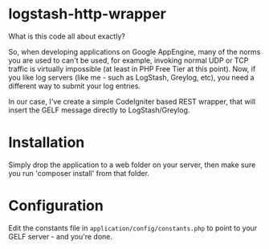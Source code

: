 # logstash-http-wrapper
What is this code all about exactly?

So, when developing applications on Google AppEngine, many of the norms you are used to can't be used, for example,
invoking normal UDP or TCP traffic is virtually impossible (at least in PHP Free Tier at this point). Now, if you
like log servers (like me - such as LogStash, Greylog, etc), you need a different way to submit your log entries.

In our case, I've create a simple CodeIgniter based REST wrapper, that will insert the GELF message directly to
LogStash/Greylog.

# Installation
Simply drop the application to a web folder on your server, then make sure you run 'composer install' from that
folder.

# Configuration
Edit the constants file in `application/config/constants.php` to point to your GELF server - and you're done.


